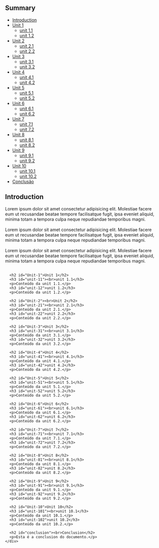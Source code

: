 <div class="divSummary">
<h2 class="verticalText">Summary</h2>
<ul class="summary">
    <li><a href="#introduction">Introduction</a></li>
        <li><a href="#unit-1">Unit 1</a>
            <ul class="sect">
                <li><a href="#unit-11">unit 1.1</a></li>
                <li><a href="#unit-12">unit 1.2</a></li>
            </ul>
        </li>
        <li><a href="#unit-2">Unit 2</a>
            <ul class="sect">
                <li><a href="#unit-21">unit 2.1</a></li>
                <li><a href="#unit-22">unit 2.2</a></li>
            </ul>
        </li>
        <li><a href="#unit-3">Unit 3</a>
            <ul class="sect">
                <li><a href="#unit-31">unit 3.1</a></li>
                <li><a href="#unit-32">unit 3.2</a></li>
            </ul>
        </li>
        <li><a href="#unit-4">Unit 4</a>
            <ul class="sect">
                <li><a href="#unit-41">unit 4.1</a></li>
                <li><a href="#unit-42">unit 4.2</a></li>
            </ul>
        </li>
        <li><a href="#unit-5">Unit 5</a>
            <ul class="sect">
                <li><a href="#unit-51">unit 5.1</a></li>
                <li><a href="#unit-52">unit 5.2</a></li>
            </ul>
        </li>
        <li><a href="#unit-6">Unit 6</a>
            <ul class="sect">
                <li><a href="#unit-61">unit 6.1</a></li>
                <li><a href="#unit-62">unit 6.2</a></li>
            </ul>
        </li>
        <li><a href="#unit-7">Unit 7</a>
            <ul class="sect">
                <li><a href="#unit-71">unit 7.1</a></li>
                <li><a href="#unit-72">unit 7.2</a></li>
            </ul>
        </li>
        <li><a href="#unit-8">Unit 8</a>
            <ul class="sect">
                <li><a href="#unit-81">unit 8.1</a></li>
                <li><a href="#unit-82">unit 8.2</a></li>
            </ul>
        </li>
        <li><a href="#unit-9">Unit 9</a>
            <ul class="sect">
                <li><a href="#unit-91">unit 9.1</a></li>
                <li><a href="#unit-92">unit 9.2</a></li>
            </ul>
        </li>
        <li><a href="#unit-10">Unit 10</a>
            <ul class="sect">
                <li><a href="#unit-101">unit 10.1</a></li>
                <li><a href="#unit-102">unit 10.2</a></li>
            </ul>
        </li>
        <li><a href="#conclusion">Conclusão</a></li>
</ul>
</div>

<main class="summaryContent">
<div class="swiper mySwiper">
  <div class="swiper-wrapper">
    <div class="swiper-slide">
      <h2 id="introduction">Introduction</h2>
    <p>
        Lorem ipsum dolor sit amet consectetur adipisicing elit. Molestiae facere eum ut recusandae beatae tempore facilisatque fugit, ipsa eveniet aliquid, minima totam a tempora culpa neque repudiandae temporibus magni.<br><br>
        Lorem ipsum dolor sit amet consectetur adipisicing elit. Molestiae facere eum ut recusandae beatae tempore facilisatque fugit, ipsa eveniet aliquid, minima totam a tempora culpa neque repudiandae temporibus magni.<br><br>
        Lorem ipsum dolor sit amet consectetur adipisicing elit. Molestiae facere eum ut recusandae beatae tempore facilisatque fugit, ipsa eveniet aliquid, minima totam a tempora culpa neque repudiandae temporibus magni.<br><br>
      </p>

      <h2 id="Unit-1">Unit 1</h2>
      <h3 id="unit-11"><br>unit 1.1</h3>
      <p>Conteúdo da unit 1.1.</p>
      <h3 id="unit-12">unit 1.2</h3>
      <p>Conteúdo da unit 1.2.</p>

      <h2 id="Unit-2"><br>Unit 2</h2>
      <h3 id="unit-21"><br>unit 2.1</h3>
      <p>Conteúdo da unit 2.1.</p>
      <h3 id="unit-22">unit 2.2</h3>
      <p>Conteúdo da unit 2.2.</p>

      <h2 id="Unit-3">Unit 3</h2>
      <h3 id="unit-31"><br>unit 3.1</h3>
      <p>Conteúdo da unit 3.1.</p>
      <h3 id="unit-32">unit 3.2</h3>
      <p>Conteúdo da unit 3.2.</p>

      <h2 id="Unit-4">Unit 4</h2>
      <h3 id="unit-41"><br>unit 4.1</h3>
      <p>Conteúdo da unit 4.1.</p>
      <h3 id="unit-42">unit 4.2</h3>
      <p>Conteúdo da unit 4.2.</p>

      <h2 id="Unit-5">Unit 5</h2>
      <h3 id="unit-51"><br>unit 5.1</h3>
      <p>Conteúdo da unit 5.1.</p>
      <h3 id="unit-52">unit 5.2</h3>
      <p>Conteúdo da unit 5.2.</p>

      <h2 id="Unit-6">Unit 6</h2>
      <h3 id="unit-61"><br>unit 6.1</h3>
      <p>Conteúdo da unit 6.1.</p>
      <h3 id="unit-62">unit 6.2</h3>
      <p>Conteúdo da unit 6.2.</p>

      <h2 id="Unit-7">Unit 7</h2>
      <h3 id="unit-71"><br>unit 7.1</h3>
      <p>Conteúdo da unit 7.1.</p>
      <h3 id="unit-72">unit 7.2</h3>
      <p>Conteúdo da unit 7.2.</p>

      <h2 id="Unit-8">Unit 8</h2>
      <h3 id="unit-81"><br>unit 8.1</h3>
      <p>Conteúdo da unit 8.1.</p>
      <h3 id="unit-82">unit 8.2</h3>
      <p>Conteúdo da unit 8.2.</p>

      <h2 id="Unit-9">Unit 9</h2>
      <h3 id="unit-91"><br>unit 9.1</h3>
      <p>Conteúdo da unit 9.1.</p>
      <h3 id="unit-92">unit 9.2</h3>
      <p>Conteúdo da unit 9.2.</p>

      <h2 id="Unit-10">Unit 10</h2>
      <h3 id="unit-101"><br>unit 10.1</h3>
      <p>Conteúdo da unit 10.1.</p>
      <h3 id="unit-102">unit 10.2</h3>
      <p>Conteúdo da unit 10.2.</p>

      <h2 id="conclusion"><br>Conclusion</h2>
      <p>Esta é a conclusion do documento.</p>
    </div>
  </div>
</div>
</main>

<script src="../js/pgConfgMarkdown.js"></script>